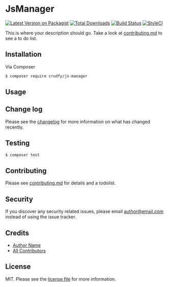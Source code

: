 # JsManager

[![Latest Version on Packagist][ico-version]][link-packagist]
[![Total Downloads][ico-downloads]][link-downloads]
[![Build Status][ico-travis]][link-travis]
[![StyleCI][ico-styleci]][link-styleci]

This is where your description should go. Take a look at [contributing.md](contributing.md) to see a to do list.

## Installation

Via Composer

``` bash
$ composer require crudfy/js-manager
```

## Usage

## Change log

Please see the [changelog](changelog.md) for more information on what has changed recently.

## Testing

``` bash
$ composer test
```

## Contributing

Please see [contributing.md](contributing.md) for details and a todolist.

## Security

If you discover any security related issues, please email author@email.com instead of using the issue tracker.

## Credits

- [Author Name][link-author]
- [All Contributors][link-contributors]

## License

MIT. Please see the [license file](license.md) for more information.

[ico-version]: https://img.shields.io/packagist/v/crudfy/js-manager.svg?style=flat-square
[ico-downloads]: https://img.shields.io/packagist/dt/crudfy/js-manager.svg?style=flat-square
[ico-travis]: https://img.shields.io/travis/crudfy/js-manager/master.svg?style=flat-square
[ico-styleci]: https://styleci.io/repos/12345678/shield

[link-packagist]: https://packagist.org/packages/crudfy/js-manager
[link-downloads]: https://packagist.org/packages/crudfy/js-manager
[link-travis]: https://travis-ci.org/crudfy/js-manager
[link-styleci]: https://styleci.io/repos/12345678
[link-author]: https://github.com/crudfy
[link-contributors]: ../../contributors
